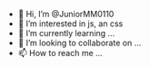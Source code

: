 - 👋 Hi, I’m @JuniorMM0110
- 👀 I’m interested in js, an css
- 🌱 I’m currently learning ...
- 💞️ I’m looking to collaborate on ...
- 📫 How to reach me ...

<!---
JuniorMM0110/JuniorMM0110 is a ✨ special ✨ repository because its `README.md` (this file) appears on your GitHub profile.
You can click the Preview link to take a look at your changes.
--->
